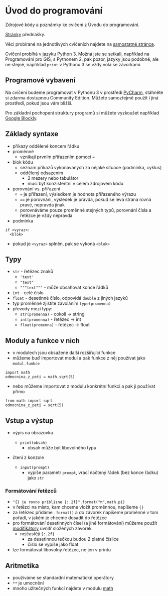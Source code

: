 # Úvod do programování
Zdrojové kódy a poznámky ke cvičení z Úvodu do programování.

[Stránky](http://web.natur.cuni.cz/~bayertom/index.php/9-teaching/10-uvod-do-programovani) přednášky.

Věci probírané na jednotlivých cvičeních najdete na [samostatné stránce](prubeh.md).

Cvičení probíhá v jazyku Python 3. Možná jste se setkali, například na Programování pro GIS, s Pythonem 2, pak pozor, jazyky jsou podobné, ale ne stejné, například `print` v Pythonu 3 se vždy volá se závorkami.

## Programové vybavení
Na cvičení budeme programovat v Pythonu 3 v prostředí [PyCharm](https://www.jetbrains.com/pycharm/), stáhněte si zdarma dostupnou Community Edition. Můžete samozřejmě použít i jiná prostředí, pokud jsou vám bližší.

Pro základní pochopení struktury programů si můžete vyzkoušet například [Google Blockly](https://developers.google.com/blockly/).

## Základy syntaxe 
 - příkazy oddělené koncem řádku
 - proměnné
   - vznikají prvním přiřazením pomocí `=`
 - blok kódu
   - seznam příkazů vykonávaných za nějaké situace (podmínka, cyklus)
   - oddělený odsazením
     - 2 mezery nebo tabulátor
     - musí být konzistentní v celém zdrojovém kódu
 - porovnání vs. přiřazení
   - `=` je přiřazení, výsledkem je hodnota přiřazeného výrazu
   - `==` je porovnání, výsledek je pravda, pokud se levá strana rovná pravé, nepravda jinak
   - porovnáváme pouze proměnné stejných typů, porovnání čísla a řetězce je vždy nepravda
 - podmínka
```
if <vyraz>:
  <blok>
```
   - pokud je `<vyraz>` splněn, pak se vykoná `<blok>`

## Typy
   - `str` - řetězec znaků
     - `'text'`
     - `"text"`
     - `"""text"""` - může obsahovat konce řádků
   - `int` - celé číslo
   - `float` - desetinné číslo, odpovídá `double` z jiných jazyků
   - typ proměnné zjistíte zavoláním `type(promenna)`
 - převody mezi typy:
   - `str(promenna)` - cokoli -> string
   - `int(promenna)` - řetězec -> int
   - `float(promenna)` - řetězec -> float

## Moduly a funkce v nich
 - v modulech jsou obsažené další rozšiřující funkce
 - můžeme buď importovat modul a pak funkce z něj používat jako `modul.funkce`
```
import math
odmocnina_z_peti = math.sqrt(5)
```
 - nebo můžeme importovat z modulu konkrétní funkci a pak ji používat přímo
```
from math import sqrt
odmocnina_z_peti = sqrt(5)
```

## Vstup a výstup
 - výpis na obrazovku
   - `print(obsah)`
     - obsah může být libovolného typu
    
 - čtení z konzole
   - `input(prompt)`
     - vypíše parametr `prompt`, vrací načtený řádek (bez konce řádku) jako `str`

### Formátování řetězců
 - `"{} je rovno priblizne {:.2f}".format("π",math.pi)`
 - v řetězci na místo, kam chceme vložit proměnnou, napíšeme `{}`
 - za řetězec přidáme `.format()` a do závorek napíšeme proměnné v tom pořadí, v jakém je chceme dosadit do řetězce
 - pro formátování desetinných čísel (a jiné formátování) můžeme použít [modifikátory](https://docs.python.org/3/library/string.html#formatstrings) uvnitř složených závorek
   - nejčastěji `{:.2f}`
     - za desetinnou tečkou budou 2 platné číslice
     - číslo se vypíše jako float
 - lze formátovat libovolný řetězec, ne jen v printu


## Aritmetika
 - používáme se standardní matematické operátory
 - `**` je umocnění
 - mnoho užitečných funkcí najdete v modulu [math](https://docs.python.org/3.7/library/math.html)
